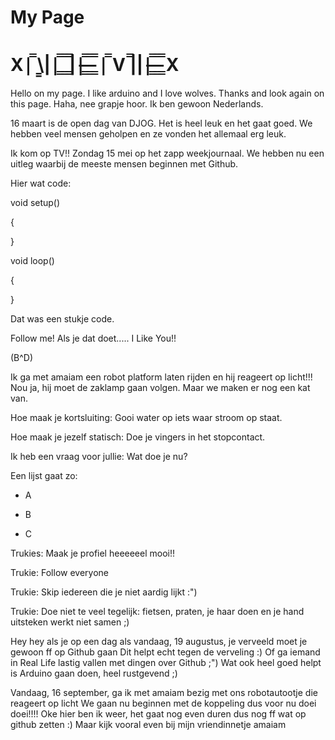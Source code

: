 # My Page
# X|̿ \͇||͇̿ ͇̿ ͇̿||̶͇̿ ̶͇̿ ͇̿ |̿ V ̿|||̶͇̿ ̶͇̿ ͇̿ X

Hello on my page.
I like arduino and I love wolves.
Thanks and look again on this page.
Haha, nee grapje hoor.
Ik ben gewoon Nederlands.

16 maart is de open dag van DJOG.
Het is heel leuk en het gaat goed. 
We hebben veel mensen geholpen en ze vonden het allemaal erg leuk.

Ik kom op TV!! Zondag 15 mei op het zapp weekjournaal.
We hebben nu een uitleg waarbij de meeste mensen beginnen met Github.

Hier wat code:


void setup()

{

}

void loop()

{

}

Dat was een stukje code.

Follow me!
Als je dat doet.....
I Like You!!

(B^D)

Ik ga met amaiam een robot platform laten rijden en hij reageert op licht!!!
Nou ja, hij moet de zaklamp gaan volgen.
Maar we maken er nog een kat van.

Hoe maak je kortsluiting: Gooi water op iets waar stroom op staat.

Hoe maak je jezelf statisch: Doe je vingers in het stopcontact.

Ik heb een vraag voor jullie: Wat doe je nu?

Een lijst gaat zo:

- A

- B

- C

Trukies: Maak je profiel heeeeeel mooi!!

Trukie: Follow everyone

Trukie: Skip iedereen die je niet aardig lijkt :")

Trukie: Doe niet te veel tegelijk: fietsen, praten, je haar doen en je hand uitsteken werkt niet samen ;)


Hey hey als je op een dag als vandaag, 19 augustus, je verveeld moet je gewoon ff op Github gaan
Dit helpt echt tegen de verveling :)
Of ga iemand in Real Life lastig vallen met dingen over Github ;")
Wat ook heel goed helpt is Arduino gaan doen, heel rustgevend ;)

Vandaag, 16 september, ga ik met amaiam bezig met ons robotautootje die reageert op licht
We gaan nu beginnen met de koppeling dus voor nu doei doei!!!!
Oke hier ben ik weer, het gaat nog even duren dus nog ff wat op github zetten :)
Maar kijk vooral even bij mijn vriendinnetje amaiam
